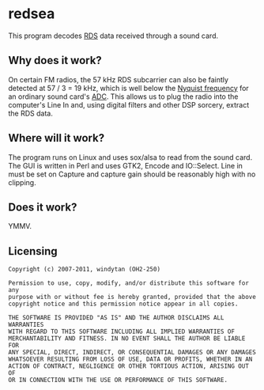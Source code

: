 redsea
======
This program decodes [RDS](http://en.wikipedia.org/wiki/Radio_Data_System) data received through
a sound card.

Why does it work?
-----------------
On certain FM radios, the 57 kHz RDS subcarrier can also be faintly detected at 57 / 3 = 19 kHz,
which is well below the [Nyquist frequency](http://en.wikipedia.org/wiki/Nyquist_frequency) for
an ordinary sound card's [ADC](http://en.wikipedia.org/wiki/Analog-to-digital_converter). This
allows us to plug the radio into the computer's Line In and, using digital filters and other DSP
sorcery, extract the RDS data.

Where will it work?
-------------------
The program runs on Linux and uses sox/alsa to read from the sound card. The GUI is written in
Perl and uses GTK2, Encode and IO::Select. Line in must be set on Capture and capture gain should
be reasonably high with no clipping.

Does it work?
-------------
YMMV.

Licensing
---------

    Copyright (c) 2007-2011, windytan (OH2-250)
    
    Permission to use, copy, modify, and/or distribute this software for any
    purpose with or without fee is hereby granted, provided that the above
    copyright notice and this permission notice appear in all copies.
    
    THE SOFTWARE IS PROVIDED "AS IS" AND THE AUTHOR DISCLAIMS ALL WARRANTIES
    WITH REGARD TO THIS SOFTWARE INCLUDING ALL IMPLIED WARRANTIES OF
    MERCHANTABILITY AND FITNESS. IN NO EVENT SHALL THE AUTHOR BE LIABLE FOR
    ANY SPECIAL, DIRECT, INDIRECT, OR CONSEQUENTIAL DAMAGES OR ANY DAMAGES
    WHATSOEVER RESULTING FROM LOSS OF USE, DATA OR PROFITS, WHETHER IN AN
    ACTION OF CONTRACT, NEGLIGENCE OR OTHER TORTIOUS ACTION, ARISING OUT OF
    OR IN CONNECTION WITH THE USE OR PERFORMANCE OF THIS SOFTWARE.
